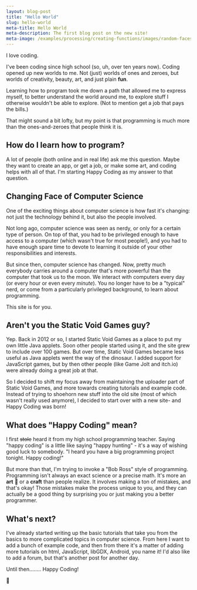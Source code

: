 ```yaml
---
layout: blog-post
title: "Hello World"
slug: hello-world
meta-title: Hello World
meta-description: The first blog post on the new site!
meta-image: /examples/processing/creating-functions/images/random-faces-2.png
---
```


I love coding.

I've been coding since high school (so, uh, over ten years now). Coding opened up new worlds to me. Not (just) worlds of ones and zeroes, but worlds of creativity, beauty, art, and just plain **fun**.

Learning how to program took me down a path that allowed me to express myself, to better understand the world around me, to explore stuff I otherwise wouldn't be able to explore. (Not to mention get a job that pays the bills.)

That might sound a bit lofty, but my point is that programming is much more than the ones-and-zeroes that people think it is.

## How do I learn how to program?

A lot of people (both online and in real life) ask me this question. Maybe they want to create an app, or get a job, or make some art, and coding helps with all of that. I'm starting Happy Coding as my answer to that question.

## Changing Face of Computer Science

One of the exciting things about computer science is how fast it's changing: not just the technology behind it, but also the people involved.

Not long ago, computer science was seen as nerdy, or only for a certain type of person. On top of that, you had to be privileged enough to have access to a computer (which wasn't true for most people!), and you had to have enough spare time to devote to learning it outside of your other responsibilities and interests.

But since then, computer science has changed. Now, pretty much everybody carries around a computer that's more powerful than the computer that took us to the moon. We interact with computers every day (or every hour or even every *minute*). You no longer have to be a "typical" nerd, or come from a particularly privileged background, to learn about programming.

This site is for you.

## Aren't you the Static Void Games guy?

Yep. Back in 2012 or so, I started Static Void Games as a place to put my own little Java applets. Soon other people started using it, and the site grew to include over 100 games. But over time, Static Void Games became less useful as Java applets went the way of the dinosaur. I added support for JavaScript games, but by then other people (like Game Jolt and itch.io) were already doing a great job at that.

So I decided to shift my focus away from maintaining the uploader part of Static Void Games, and more towards creating tutorials and example code. Instead of trying to shoehorn new stuff into the old site (most of which wasn't really used anymore), I decided to start over with a new site- and Happy Coding was born!

## What does "Happy Coding" mean?

I first ~~stole~~ heard it from my high school programming teacher. Saying "happy coding" is a little like saying "happy hunting" - it's a way of wishing good luck to somebody. "I heard you have a big programming project tonight. Happy coding!"

But more than that, I'm trying to invoke a "Bob Ross" style of programming. Programming isn't always an exact science or a precise math. It's more an **art** :art: or a **craft** than people realize. It involves making a ton of mistakes, and that's okay! Those mistakes make the process unique to you, and they can actually be a good thing by surprising you or just making you a better programmer.

## What's next?

I've already started writing up the basic tutorials that take you from the basics to more complicated topics in computer science. From here I want to add a bunch of example code, and then from there it's a matter of adding more tutorials on html, JavaScript, libGDX, Android, you name it! I'd also like to add a forum, but that's another post for another day.

Until then........ Happy Coding!

:turtle:
